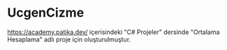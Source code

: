 # UcgenCizme
https://academy.patika.dev/ içerisindeki "C# Projeler" dersinde "Ortalama Hesaplama" adlı proje için oluşturulmuştur.
